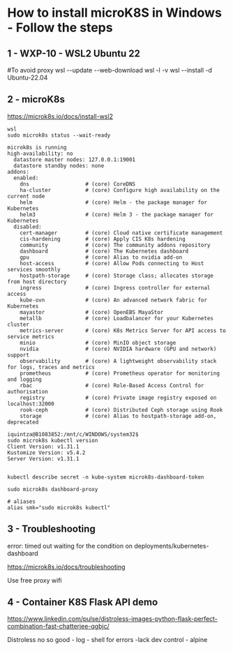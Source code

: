 # How to install microK8S in Windows - Follow the steps

## 1 -  WXP-10 -  WSL2 Ubuntu 22
#To avoid proxy
wsl --update --web-download 
wsl -l -v
wsl --install -d Ubuntu-22.04

## 2 - microK8s
https://microk8s.io/docs/install-wsl2

```
wsl 
sudo microk8s status --wait-ready

microk8s is running
high-availability: no
  datastore master nodes: 127.0.0.1:19001
  datastore standby nodes: none
addons:
  enabled:
    dns                  # (core) CoreDNS
    ha-cluster           # (core) Configure high availability on the current node
    helm                 # (core) Helm - the package manager for Kubernetes
    helm3                # (core) Helm 3 - the package manager for Kubernetes
  disabled:
    cert-manager         # (core) Cloud native certificate management
    cis-hardening        # (core) Apply CIS K8s hardening
    community            # (core) The community addons repository
    dashboard            # (core) The Kubernetes dashboard
    gpu                  # (core) Alias to nvidia add-on
    host-access          # (core) Allow Pods connecting to Host services smoothly
    hostpath-storage     # (core) Storage class; allocates storage from host directory
    ingress              # (core) Ingress controller for external access
    kube-ovn             # (core) An advanced network fabric for Kubernetes
    mayastor             # (core) OpenEBS MayaStor
    metallb              # (core) Loadbalancer for your Kubernetes cluster
    metrics-server       # (core) K8s Metrics Server for API access to service metrics
    minio                # (core) MinIO object storage
    nvidia               # (core) NVIDIA hardware (GPU and network) support
    observability        # (core) A lightweight observability stack for logs, traces and metrics
    prometheus           # (core) Prometheus operator for monitoring and logging
    rbac                 # (core) Role-Based Access Control for authorisation
    registry             # (core) Private image registry exposed on localhost:32000
    rook-ceph            # (core) Distributed Ceph storage using Rook
    storage              # (core) Alias to hostpath-storage add-on, deprecated

iquintza@B1083852:/mnt/c/WINDOWS/system32$
sudo microk8s kubectl version
Client Version: v1.31.1
Kustomize Version: v5.4.2
Server Version: v1.31.1
 

kubectl describe secret -n kube-system microk8s-dashboard-token

sudo microk8s dashboard-proxy

# aliases
alias smk="sudo microk8s kubectl"
```

## 3 -  Troubleshooting

error: timed out waiting for the condition on deployments/kubernetes-dashboard

https://microk8s.io/docs/troubleshooting

Use free proxy wifi


## 4 - Container K8S Flask API demo

https://www.linkedin.com/pulse/distroless-images-python-flask-perfect-combination-fast-chatterjee-qgbjc/


Distroless no so good - log - shell for errors -lack dev control - alpine